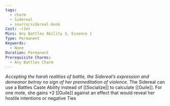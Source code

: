 ```yaml
---
tags:
  - charm
  - Sidereal
  - source/sidereal-book
Cost: —(1m)
Mins: Any Battles Ability 3, Essence 1
Type: Permanent
Keywords:
  - None
Duration: Permanent
Prerequisite Charms:
  - Any Battles Charm
---
```

*Accepting the harsh realities of battle, the Sidereal’s expression and demeanor betray no sign of her premeditation of violence.*
The Sidereal can use a Battles Caste Ability instead of [[Socialize]] to calculate [[Guile]]. For one mote, she gains +2 [[Guile]] against an effect that would reveal her hostile intentions or negative Ties